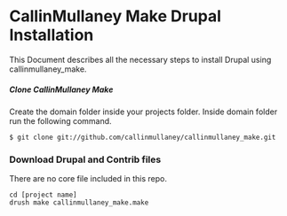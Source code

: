 # CallinMullaney Make Drupal Installation

This Document describes all the necessary steps to install Drupal using callinmullaney_make.


##### Clone CallinMullaney Make
Create the domain folder inside your projects folder.
Inside domain folder run the following command.

    $ git clone git://github.com/callinmullaney/callinmullaney_make.git

### Download Drupal and Contrib files

There are no core file included in this repo.

	cd [project name]
    drush make callinmullaney_make.make
    